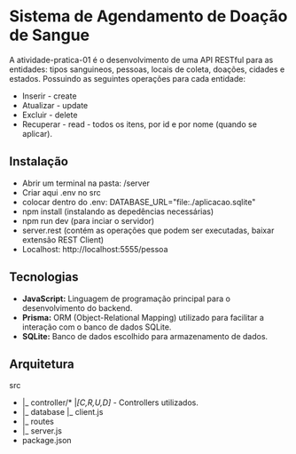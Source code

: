 # Sistema de Agendamento de Doação de Sangue

A atividade-pratica-01 é o desenvolvimento de uma API RESTful para as entidades: tipos sanguineos, pessoas, locais de coleta, doações, cidades e estados. Possuindo as seguintes operações para cada entidade:

- Inserir - create
- Atualizar - update
- Excluir - delete
- Recuperar - read - todos os itens, por id e por nome (quando se aplicar).

## Instalação

- Abrir um terminal na pasta: /server
- Criar aqui .env no src 
- colocar dentro do .env: DATABASE_URL="file:./aplicacao.sqlite"
- npm install (instalando as depedências necessárias)
- npm run dev (para inciar o servidor)
- server.rest (contém as operações que podem ser executadas, baixar extensão REST Client) 
- Localhost: http://localhost:5555/pessoa

## Tecnologias 

- **JavaScript:** Linguagem de programação principal para o desenvolvimento do backend.
- **Prisma:** ORM (Object-Relational Mapping) utilizado para facilitar a interação com o banco de dados SQLite.
- **SQLite:** Banco de dados escolhido para armazenamento de dados.

## Arquitetura

src
  - |_ controller/*
        |_[C,R,U,D]_ - Controllers utilizados. 
  - |_ database
        |_ client.js  
  - |_ routes 
  - |_ server.js
  - package.json
